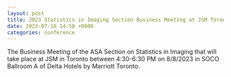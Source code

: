 ```yaml
---
layout: post
title: 2023 Statistics in Imaging Section Business Meeting at JSM Toronto
date: 2023-07-10 14:50 +0800
categories: conference
---
```


The Business Meeting of the ASA Section on Statistics in Imaging that will take place at JSM in Toronto between 4:30-6:30 PM on 8/8/2023 in SOCO Ballroom A of Delta Hotels by Marriott Toronto. 